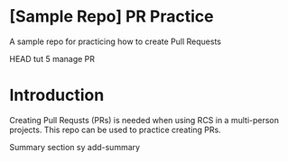 # [Sample Repo] PR Practice
A sample repo for practicing how to create Pull Requests

HEAD
tut 5 manage PR
# Introduction
Creating Pull Requsts (PRs) is needed when using RCS in a multi-person projects.
This repo can be used to practice creating PRs.

Summary section
sy
add-summary
